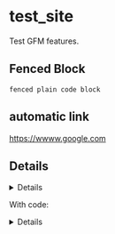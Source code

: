 # test_site

Test GFM features.


## Fenced Block

```
fenced plain code block
```


## automatic link
https://wwww.google.com



## Details

<Details>
blah blah
</Details>


With code:

<Details>
Some details
  
```
with another code block
```
</Details>


